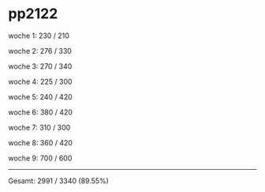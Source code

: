 # pp2122

woche 1: 230 / 210

woche 2: 276 / 330

woche 3: 270 / 340

woche 4: 225 / 300

woche 5: 240 / 420

woche 6: 380 / 420

woche 7: 310 / 300

woche 8: 360 / 420

woche 9: 700 / 600

---
Gesamt: 2991 / 3340 (89.55%)
